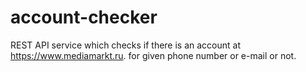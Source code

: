 # account-checker
REST API service which checks if there is an account at https://www.mediamarkt.ru. for given phone number or e-mail or not.
